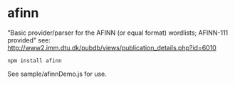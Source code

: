 afinn
=====

"Basic provider/parser for the AFINN (or equal format) wordlists; AFINN-111 provided"
see: http://www2.imm.dtu.dk/pubdb/views/publication_details.php?id=6010

```
npm install afinn
```

See sample/afinnDemo.js for use.
